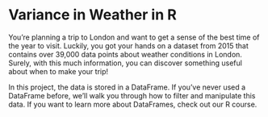 # Variance in Weather in R

You’re planning a trip to London and want to get a sense of the best time of the year to visit. Luckily, you got your hands on a dataset from 2015 that contains over 39,000 data points about weather conditions in London. Surely, with this much information, you can discover something useful about when to make your trip!

In this project, the data is stored in a DataFrame. If you’ve never used a DataFrame before, we’ll walk you through how to filter and manipulate this data. If you want to learn more about DataFrames, check out our R course.
